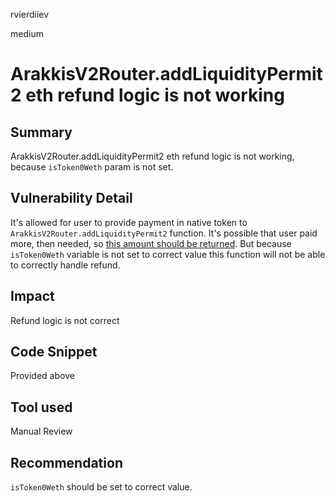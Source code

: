 rvierdiiev

medium

# ArakkisV2Router.addLiquidityPermit2 eth refund logic is not working

## Summary
ArakkisV2Router.addLiquidityPermit2 eth refund logic is not working, because `isToken0Weth` param is not set.
## Vulnerability Detail
It's allowed for user to provide payment in native token to `ArakkisV2Router.addLiquidityPermit2` function. It's possible that user paid more, then needed, so [this amount should be returned](https://github.com/sherlock-audit/2023-06-arrakis/blob/main/v2-periphery/contracts/ArrakisV2Router.sol#L292-L298).
But because `isToken0Weth` variable is not set to correct value this function will not be able to correctly handle refund.
## Impact
Refund logic is not correct
## Code Snippet
Provided above
## Tool used

Manual Review

## Recommendation
`isToken0Weth` should be set to correct value.